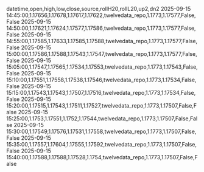 datetime,open,high,low,close,source,rollH20,rollL20,up2,dn2
2025-09-15 14:45:00,1.17656,1.17678,1.17617,1.17622,twelvedata_repo,1.1773,1.17577,False,False
2025-09-15 14:50:00,1.17621,1.17624,1.17577,1.17586,twelvedata_repo,1.1773,1.17577,False,False
2025-09-15 14:55:00,1.17585,1.17633,1.17585,1.17588,twelvedata_repo,1.1773,1.17577,False,False
2025-09-15 15:00:00,1.17586,1.17588,1.17543,1.17547,twelvedata_repo,1.1773,1.17577,False,False
2025-09-15 15:05:00,1.17547,1.17565,1.17534,1.17553,twelvedata_repo,1.1773,1.17543,False,False
2025-09-15 15:10:00,1.17551,1.17558,1.17538,1.17546,twelvedata_repo,1.1773,1.17534,False,False
2025-09-15 15:15:00,1.17543,1.17543,1.17507,1.17516,twelvedata_repo,1.1773,1.17534,False,False
2025-09-15 15:20:00,1.17515,1.17543,1.17511,1.17527,twelvedata_repo,1.1773,1.17507,False,False
2025-09-15 15:25:00,1.1753,1.17551,1.1752,1.17544,twelvedata_repo,1.1773,1.17507,False,False
2025-09-15 15:30:00,1.17549,1.17576,1.17531,1.17558,twelvedata_repo,1.1773,1.17507,False,False
2025-09-15 15:35:00,1.17557,1.17604,1.17555,1.17592,twelvedata_repo,1.1773,1.17507,False,False
2025-09-15 15:40:00,1.17588,1.17588,1.17528,1.1754,twelvedata_repo,1.1773,1.17507,False,False
